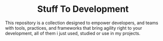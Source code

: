 <h1 align="center">Stuff To Development</h1>

This repository is a collection designed to empower developers, and teams with tools, practices, and frameworks that bring agility right to your development, all of them i just used, studied or use in my projects.

